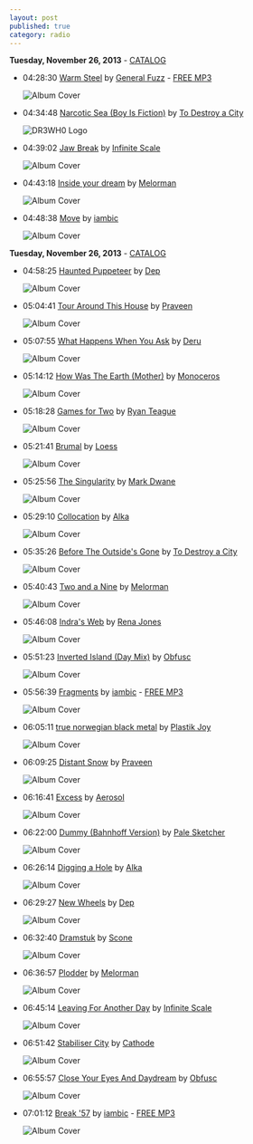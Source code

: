 ```yaml
---
layout: post
published: true
category: radio
---
```


**Tuesday, November 26, 2013** - [CATALOG](/2013/11/26/obfusc-radio-catalog)

*   04:28:30  [Warm Steel](http://goo.gl/feBRjf) by [General Fuzz](http://www.last.fm/music/General+Fuzz) - [FREE MP3](http://goo.gl/u64qaM)

    ![Album Cover](http://userserve-ak.last.fm/serve/174s/25246213.jpg "Soulful Filling")

*   04:34:48  [Narcotic Sea (Boy Is Fiction)](http://goo.gl/kyL29r) by [To Destroy a City](http://www.last.fm/music/To+Destroy+a+City)

    ![DR3WH0 Logo](https://dl.dropboxusercontent.com/u/8239797/DR3WH0.png "DR3WH0 RadioBlog")

*   04:39:02  [Jaw Break](http://goo.gl/RUsMz0) by [Infinite Scale](http://www.last.fm/music/Infinite+Scale)

    ![Album Cover](http://userserve-ak.last.fm/serve/174s/18259287.jpg "Sound Sensor")

*   04:43:18  [Inside your dream](http://goo.gl/kBMXZ6) by [Melorman](http://www.last.fm/music/Melorman)

    ![Album Cover](http://userserve-ak.last.fm/serve/174s/71031312.jpg "After Noon")

*   04:48:38  [Move](http://goo.gl/fhv9W2) by [iambic](http://www.last.fm/music/iambic)

    ![Album Cover](http://userserve-ak.last.fm/serve/174s/46536351.jpg "Move - EP")



**Tuesday, November 26, 2013** - [CATALOG](/2013/11/26/obfusc-radio-catalog)

*   04:58:25  [Haunted Puppeteer](http://goo.gl/4EaAA0) by [Dep](http://www.last.fm/music/Dep)

    ![Album Cover](http://userserve-ak.last.fm/serve/174s/31340637.jpg "Nothing to Undo: Nothing to Redo")

*   05:04:41  [Tour Around This House](http://goo.gl/04LHi4) by [Praveen](http://www.last.fm/music/Praveen)

    ![Album Cover](http://userserve-ak.last.fm/serve/174s/71217116.jpg "Expanse At Low Levels")

*   05:07:55  [What Happens When You Ask](http://goo.gl/VeyVga) by [Deru](http://www.last.fm/music/Deru)

    ![Album Cover](http://userserve-ak.last.fm/serve/174s/62506065.jpg "Say Goodbye To Useless")

*   05:14:12  [How Was The Earth (Mother)](http://goo.gl/i1MsV3) by [Monoceros](http://www.last.fm/music/Monoceros)

    ![Album Cover](http://userserve-ak.last.fm/serve/174s/42287791.jpg "Intelligent Toys 5 (Sutemos023)")

*   05:18:28  [Games for Two](http://goo.gl/GvMSVT) by [Ryan Teague](http://www.last.fm/music/Ryan+Teague)

    ![Album Cover](http://userserve-ak.last.fm/serve/174s/70309738.jpg "Field Drawings")

*   05:21:41  [Brumal](http://goo.gl/pDJvqT) by [Loess](http://www.last.fm/music/Loess)

    ![Album Cover](http://userserve-ak.last.fm/serve/174s/3846903.jpg "Wind And Water")

*   05:25:56  [The Singularity](http://goo.gl/hRcvyJ) by [Mark Dwane](http://www.last.fm/music/Mark+Dwane)

    ![Album Cover](http://userserve-ak.last.fm/serve/174s/70533504.jpg "The Singularity")

*   05:29:10  [Collocation](http://goo.gl/qNUomW) by [Alka](http://www.last.fm/music/Alka)

    ![Album Cover](http://userserve-ak.last.fm/serve/174s/33165837.jpg "A Dog Lost in the Woods")

*   05:35:26  [Before The Outside's Gone](http://goo.gl/GJA6XZ) by [To Destroy a City](http://www.last.fm/music/To+Destroy+a+City)

    ![Album Cover](http://userserve-ak.last.fm/serve/174s/70074246.jpg "To Destroy A City")

*   05:40:43  [Two and a Nine](http://goo.gl/Ezo6ek) by [Melorman](http://www.last.fm/music/Melorman)

    ![Album Cover](http://userserve-ak.last.fm/serve/174s/71031312.jpg "After Noon")

*   05:46:08  [Indra's Web](http://goo.gl/H34nDI) by [Rena Jones](http://www.last.fm/music/Rena+Jones)

    ![Album Cover](http://userserve-ak.last.fm/serve/174s/29946125.jpg "Indra's Web")

*   05:51:23  [Inverted Island (Day Mix)](http://goo.gl/rBvhul) by [Obfusc](http://www.last.fm/music/Obfusc)

    ![Album Cover](http://userserve-ak.last.fm/serve/174s/75387408.jpg "Inverted Island")

*   05:56:39  [Fragments](http://goo.gl/aHE491) by [iambic](http://www.last.fm/music/iambic) - [FREE MP3](http://goo.gl/jRpyqP)

    ![Album Cover](http://userserve-ak.last.fm/serve/174s/26306689.jpg "Echos")

*   06:05:11  [true norwegian black metal](http://goo.gl/jbfHVu) by [Plastik Joy](http://www.last.fm/music/Plastik+Joy)

    ![Album Cover](http://userserve-ak.last.fm/serve/174s/27655613.jpg "3:03")

*   06:09:25  [Distant Snow](http://goo.gl/wYhtuw) by [Praveen](http://www.last.fm/music/Praveen)

    ![Album Cover](http://userserve-ak.last.fm/serve/174s/71217116.jpg "Expanse At Low Levels")

*   06:16:41  [Excess](http://goo.gl/N8N2w2) by [Aerosol](http://www.last.fm/music/Aerosol)

    ![Album Cover](http://userserve-ak.last.fm/serve/174s/68310012.jpg "All That is Solid Melts Into Air")

*   06:22:00  [Dummy (Bahnhoff Version)](http://goo.gl/a4thKJ) by [Pale Sketcher](http://www.last.fm/music/Pale+Sketcher)

    ![Album Cover](http://userserve-ak.last.fm/serve/174s/77728266.png "Jesu: Pale Sketches Demixed")

*   06:26:14  [Digging a Hole](http://goo.gl/LnoHSI) by [Alka](http://www.last.fm/music/Alka)

    ![Album Cover](http://userserve-ak.last.fm/serve/174s/33163949.jpg "Principles of Suffocation")

*   06:29:27  [New Wheels](http://goo.gl/TPp1gM) by [Dep](http://www.last.fm/music/Dep)

    ![Album Cover](http://userserve-ak.last.fm/serve/174s/31340637.jpg "Nothing to Undo: Nothing to Redo")

*   06:32:40  [Dramstuk](http://goo.gl/Ix59FE) by [Scone](http://www.last.fm/music/Scone)

    ![Album Cover](http://userserve-ak.last.fm/serve/174s/88246765.png "Est")

*   06:36:57  [Plodder](http://goo.gl/Hgn4uw) by [Melorman](http://www.last.fm/music/Melorman)

    ![Album Cover](http://userserve-ak.last.fm/serve/174s/33090093.jpg "Far Away Morning")

*   06:45:14  [Leaving For Another Day](http://goo.gl/fnZ3T4) by [Infinite Scale](http://www.last.fm/music/Infinite+Scale)

    ![Album Cover](http://userserve-ak.last.fm/serve/174s/33054377.jpg "Automated Compositions")

*   06:51:42  [Stabiliser City](http://goo.gl/KRbhYk) by [Cathode](http://www.last.fm/music/Cathode)

    ![Album Cover](http://userserve-ak.last.fm/serve/174s/28912263.gif "Sparkle Plenty")

*   06:55:57  [Close Your Eyes And Daydream](http://goo.gl/nA8HG3) by [Obfusc](http://www.last.fm/music/Obfusc)

    ![Album Cover](http://userserve-ak.last.fm/serve/174s/32958427.jpg "Cities Of Cedar")

*   07:01:12  [Break '57](http://goo.gl/FDcz2K) by [iambic](http://www.last.fm/music/iambic) - [FREE MP3](http://goo.gl/h6xiNM)

    ![Album Cover](http://userserve-ak.last.fm/serve/174s/26306689.jpg "Echos")

